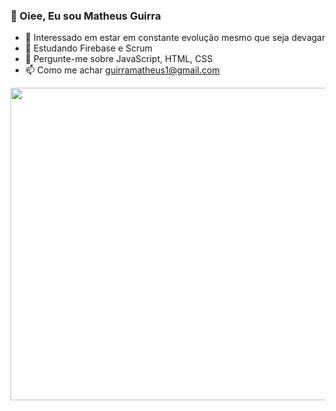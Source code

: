 ### 👋 Oiee, Eu sou Matheus Guirra
- 👀 Interessado em estar em constante evolução mesmo que seja devagar
- 🌱 Estudando Firebase e Scrum 
- 💬 Pergunte-me sobre JavaScript, HTML, CSS
- 📫 Como me achar guirramatheus1@gmail.com


<img src="https://user-images.githubusercontent.com/77081114/138374345-9c864b21-4cd3-4301-a273-5016222f1685.png" width="1000px" height="500px"/>


<!---
guirra-byte/guirra-byte is a ✨ special ✨ repository because its `README.md` (this file) appears on your GitHub profile.
You can click the Preview link to take a look at your changes.

div
--->
